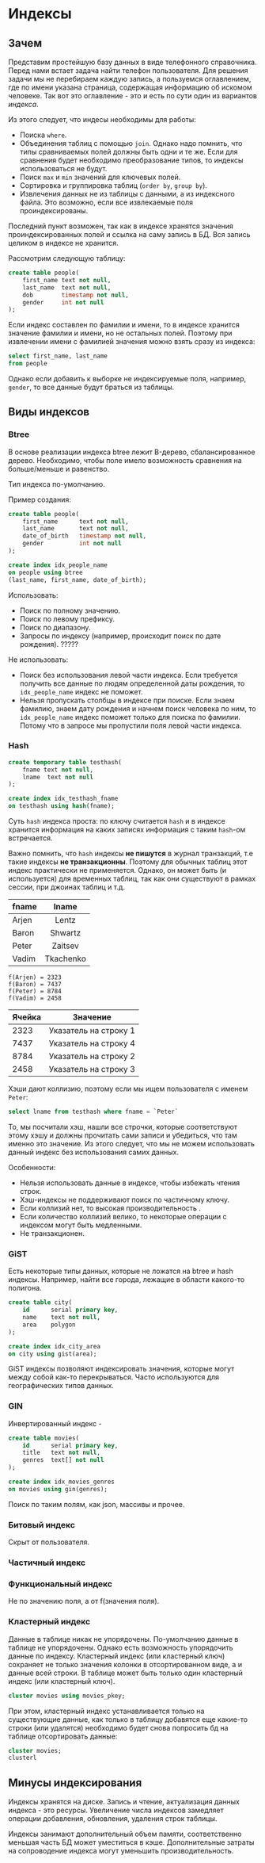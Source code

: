 # Индексы

## Зачем

Представим простейшую базу данных в виде телефонного справочника. Перед нами встает задача найти телефон пользователя. Для решения задачи мы не перебираем каждую запись, а пользуемся оглавлением, где по имени указана страница, содержащая информацию об искомом человеке. Так вот это оглавление - это и есть по сути один из вариантов *индекса*.

Из этого следует, что индесы необходимы для работы:

* Поиска `where`.
* Объединения таблиц с помощью `join`. Однако надо помнить, что типы сравниваемых полей должны быть одни и те же. Если для сравнения будет необходимо преобразование типов, то индексы использоваться не будут.
* Поиск `max` и `min` значений для ключевых полей.
* Сортировка и группировка таблиц (`order by`, `group by`).
* Извлечения данных не из таблицы с данными, а из индексного файла. Это возможно, если все извлекаемые поля проиндексированы.

Последний пункт возможен, так как в индексе хранятся значения проиндексированных полей и ссылка на саму запись в БД.
Вся запись целиком в индексе не хранится.

Рассмотрим следующую таблицу:

```sql
create table people(
    first_name text not null,
    last_name  text not null,
    dob        timestamp not null,
    gender     int not null
);
```

Если индекс составлен по фамилии и имени, то в индексе хранится значение фамилии и имени, но не остальных полей.
Поэтому при извлечении имени с фамилией значения можно взять сразу из индекса:

```sql
select first_name, last_name
from people
```

Однако если добавить к выборке не индексируемые поля, например, `gender`, то все данные будут браться из таблицы.

## Виды индексов

### Btree

В основе реализации индекса btree лежит B-дерево, сбалансированное дерево.
Необходимо, чтобы поле имело возможность сравнения на больше/меньше и равенство.

Тип индекса по-умолчанию.

Пример создания:

```sql
create table people(
    first_name      text not null,
    last_name       text not null,
    date_of_birth   timestamp not null,
    gender          int not null
);

create index idx_people_name
on people using btree
(last_name, first_name, date_of_birth);
```

Использовать:

* Поиск по полному значению.
* Поиск по левому префиксу.
* Поиск по диапазону.
* Запросы по индексу (например, происходит поиск по дате рождения). ?????

Не использовать:

* Поиск без использования левой части индекса.
    Если требуется получить все данные по людям определенной даты рождения, то `idx_people_name` индекс не поможет.
* Нельзя пропускать столбцы в индексе при поиске.
    Если знаем фамилию, знаем дату рождения и начнем поиск человека по ним, то `idx_people_name` индекс поможет только для поиска по фамилии.
    Потому что в запросе мы пропустили поля левой части индекса.

### Hash

```sql
create temporary table testhash(
    fname text not null,
    lname  text not null
);

create index idx_testhash_fname
on testhash using hash(fname);
```

Суть `hash` индекса проста: по ключу считается `hash` и в индексе хранится информация на каких записях информация с таким `hash`-ом встречается.

Важно помнить, что `hash` индексы **не пишутся** в журнал транзакций, т.е такие индексы **не транзакционны**.
Поэтому для обычных таблиц этот индекс практически не применяется. Однако, он может быть (и используется) для временных таблиц, так как они существуют в рамках сессии, при джоинах таблиц и т.д.

| fname         | lname           |
| ------------- |:---------------:|
| Arjen         | Lentz           |
| Baron         | Shwartz         |
| Peter         | Zaitsev         |
| Vadim         | Tkachenko       |

```
f(Arjen) = 2323
f(Baron) = 7437
f(Peter) = 8784
f(Vadim) = 2458
```

| Ячейка        | Значение                |
| ------------- |:-----------------------:|
| 2323          | Указатель на строку 1   |
| 7437          | Указатель на строку 4   |
| 8784          | Указатель на строку 2   |
| 2458          | Указатель на строку 3   |

Хэши дают коллизию, поэтому если мы ищем пользователя с именем `Peter`:
```sql
select lname from testhash where fname = `Peter`
```

То, мы посчитали хэш, нашли все строчки, которые соответствуют этому хэшу и должны прочитать сами записи и убедиться, что там именно это значение.
Из этого следует, что мы не можем использовать данный индекс без использования самих данных.

Особенности:

* Нельзя использовать данные в индексе, чтобы избежать чтения строк.
* Хэш-индексы не поддерживают поиск по частичному ключу.
* Если коллизий нет, то высокая производительность .
* Если количество коллизий велико, то некоторые операции с индексом могут быть медленными.
* Не транзакционен.

### GiST 

Есть некоторые типы данных, которые не ложатся на btree и hash индексы. Например, найти все города, лежащие в области какого-то полигона.

```sql
create table city(
    id      serial primary key,
    name    text not null,
    area    polygon
);

create index idx_city_area
on city using gist(area);
```

GiST индексы позволяют индексировать значения, которые могут между собой как-то перекрываться.
Часто используются для географических типов данных.

### GIN

Инвертированный индекс - 

```sql
create table movies(
    id      serial primary key,
    title   text not null,
    genres  text[] not null
);

create index idx_movies_genres
on movies using gin(genres);
```

Поиск по таким полям, как json, массивы и прочее.

### Битовый индекс

Скрыт от пользователя.


### Частичный индекс

### Функциональный индекс

Не по значению поля, а от f(значения поля).

### Кластерный индекс

Данные в таблице никак не упорядочены. По-умолчанию данные в таблице не упорядочены. Однако есть возможность упорядочить данные по индексу.
Кластерный индекс (или кластерный ключ) сохраняет не только значения колонки в отсортированном виде, а и данные всей строки. 
В таблице может быть только один кластерный индекс (или кластерный ключ).


```sql
cluster movies using movies_pkey;
```

При этом, кластерный индекс устанавливается только на существующие данные, как только в таблицу добавятся еще какие-то строки (или удалятся) необходимо будет снова попросить бд на таблице отсортировать данные:

```sql
cluster movies;
clusterl
```


## Минусы индексирования

Индексы хранятся на диске.
Запись и чтение, актуализация данных индекса - это ресурсы.
Увеличение числа индексов замедляет операции добавления, обновления, удаления строк таблицы.

Индексы занимают дополнительный объем памяти, соответственно меньшая часть БД может уместиться в кэше.
Дополнительные затраты на сопроводение индекса могут уменьшить производительность.



